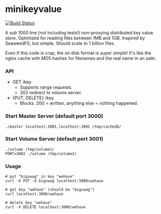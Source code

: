 # minikeyvalue

[![Build Status](https://travis-ci.org/geohot/minikeyvalue.svg?branch=master)](https://travis-ci.org/geohot/minikeyvalue)

A sub 1000 line (not including tests!) non-proxying distributed key value store. Optimized for reading files between 1MB and 1GB. Inspired by SeaweedFS, but simple. Should scale to 1 billion files.

Even if this code is crap, the on disk format is super simple! It's like the nginx cache with MD5 hashes for filenames and the real name in an xattr.

### API

- GET /key
  - Supports range requests.
  - 302 redirect to volume server.
- {PUT, DELETE} /key
  - Blocks. 200 = written, anything else = nothing happened.

### Start Master Server (default port 3000)

```
./master localhost:3001,localhost:3002 /tmp/cachedb/
```

### Start Volume Server (default port 3001)

```
./volume /tmp/volume1/
PORT=3002 ./volume /tmp/volume2/
```

### Usage

```
# put "bigswag" in key "wehave"
curl -X PUT -d bigswag localhost:3000/wehave

# get key "wehave" (should be "bigswag")
curl localhost:3000/wehave

# delete key "wehave"
curl -X DELETE localhost:3000/wehave
```

